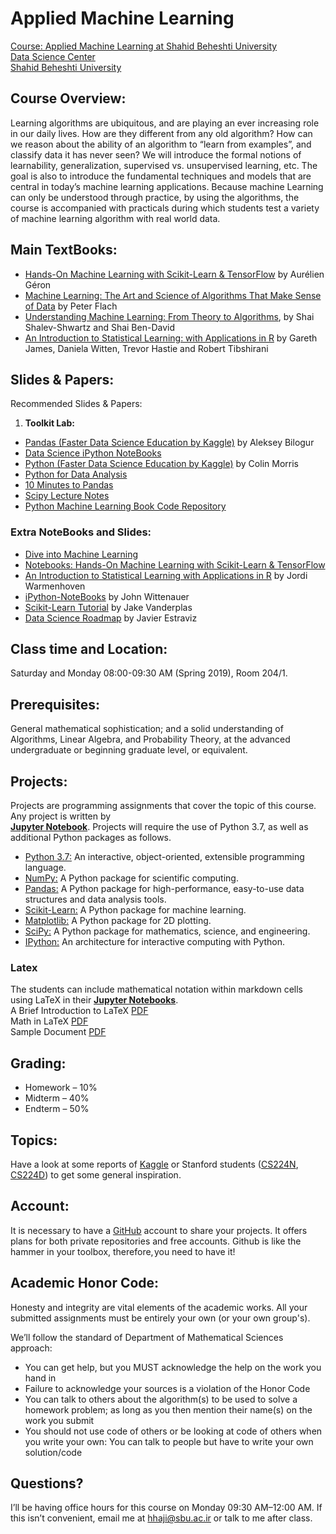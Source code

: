 # Applied Machine Learning 
[Course: Applied Machine Learning at Shahid Beheshti University](http://facultymembers.sbu.ac.ir/hhaji/machine-learning-2017/) <br>
[Data Science Center](http://ds.sbu.ac.ir)<br> 
[Shahid Beheshti University](http://www.sbu.ac.ir/)

## Course Overview:
Learning algorithms are ubiquitous, and are playing an ever increasing role in our daily lives. How are they different from any old algorithm? How can we reason about the ability of an algorithm to “learn from examples”, and classify data it has never seen? We will introduce the formal notions of learnability, generalization, supervised vs. unsupervised learning, etc. The goal is also to introduce the fundamental techniques and models that are central in today’s machine learning  applications. Because machine Learning can only be understood through practice, by using the algorithms, the course is accompanied with practicals during which students test a variety of machine learning algorithm with real world data.


## Main TextBooks:
* [Hands-On Machine Learning with Scikit-Learn & TensorFlow](http://shop.oreilly.com/product/0636920052289.do) by  Aurélien Géron <br>
* [Machine Learning: The Art and Science of Algorithms That Make Sense of Data](https://www.cs.bris.ac.uk/~flach/mlbook/) by Peter Flach <br>
* [Understanding Machine Learning: From Theory to Algorithms](http://www.cs.huji.ac.il/~shais/UnderstandingMachineLearning), by Shai Shalev-Shwartz and Shai Ben-David <br>
* [An Introduction to Statistical Learning: with Applications in R](http://www-bcf.usc.edu/~gareth/ISL/) by Gareth James, Daniela Witten, Trevor Hastie and Robert Tibshirani <br>

## Slides & Papers:

Recommended Slides & Papers:
1. **Toolkit Lab:** 
* [Pandas (Faster Data Science Education by Kaggle)](https://www.kaggle.com/learn/pandas) by Aleksey Bilogur <br>
* [Data Science iPython NoteBooks](https://github.com/donnemartin/data-science-ipython-notebooks#pandas)
* [Python (Faster Data Science Education by Kaggle)](https://www.kaggle.com/learn/python) by Colin Morris <br>
* [Python for Data Analysis](https://github.com/ResearchComputing/Meetup-Fall-2013) 
* [10 Minutes to Pandas](http://pandas.pydata.org/pandas-docs/stable/10min.html)
* [Scipy Lecture Notes](http://www.scipy-lectures.org/index.html)
* [Python Machine Learning Book Code Repository](https://github.com/rasbt/python-machine-learning-book)

### Extra NoteBooks and Slides:
* [Dive into Machine Learning](https://github.com/hangtwenty/dive-into-machine-learning)
* [Notebooks: Hands-On Machine Learning with Scikit-Learn & TensorFlow](https://github.com/ageron/handson-ml)
* [An Introduction to Statistical Learning with Applications in R](https://github.com/JWarmenhoven/ISLR-python) by Jordi Warmenhoven
* [iPython-NoteBooks](https://github.com/jdwittenauer/ipython-notebooks) by John Wittenauer
* [Scikit-Learn Tutorial](https://github.com/jakevdp/sklearn_tutorial) by Jake Vanderplas
* [Data Science Roadmap](https://github.com/estraviz/data-science-roadmap#4-machine-learning-back-to-top-) by Javier Estraviz


## Class time and Location: 
Saturday and Monday 08:00-09:30 AM (Spring 2019), Room 204/1. 

## Prerequisites:
General mathematical sophistication; and a solid understanding of Algorithms, Linear Algebra, and Probability Theory, at the advanced undergraduate or beginning graduate level, or equivalent.

## Projects:
Projects are programming assignments that cover the topic of this course. Any project is written by  
**[Jupyter Notebook](http://jupyter.org)**. Projects will require the use of Python 3.7, as well as additional Python packages as follows. <br>
* [Python 3.7:](https://www.python.org/downloads/) An interactive, object-oriented, extensible programming language.
* [NumPy:](http://www.numpy.org) A Python package for scientific computing.
* [Pandas:](https://pandas.pydata.org) A Python package for high-performance, easy-to-use data structures and data analysis tools.
* [Scikit-Learn:](https://scikit-learn.org/stable/) A Python package for machine learning.
* [Matplotlib:](https://matplotlib.org) A Python package for 2D plotting.
* [SciPy:](https://www.scipy.org) A Python package for mathematics, science, and engineering.
* [IPython:](https://ipython.org) An architecture for interactive computing with Python.

### Latex
The students can include mathematical notation within markdown cells using LaTeX in their **[Jupyter Notebooks](http://jupyter.org)**.<br>
A Brief Introduction to LaTeX [PDF](https://www.seas.upenn.edu/~cis519/spring2018/assets/resources/latex/latex.pdf)  <br>
Math in LaTeX [PDF](https://www.seas.upenn.edu/~cis519/spring2018/assets/resources/latex/math.pdf) <br>
Sample Document [PDF](https://www.seas.upenn.edu/~cis519/spring2018/assets/resources/latex/sample.pdf) <br>

## Grading:
* Homework – 10%
* Midterm – 40%
* Endterm – 50%

## Topics:
Have a look at some reports of [Kaggle](https://www.kaggle.com/) or Stanford students ([CS224N](http://nlp.stanford.edu/courses/cs224n/2015/), [CS224D](http://cs224d.stanford.edu/reports_2016.html)) to get some general inspiration.

## Account:
It is necessary to have a [GitHub](https://github.com/) account to share your projects. It offers plans for both private repositories and free accounts. Github is like the hammer in your toolbox, therefore, you need to have it!

## Academic Honor Code:
Honesty and integrity are vital elements of the academic works. All your submitted assignments must be entirely your own (or your own group's).

We’ll follow the standard of Department of Mathematical Sciences approach: 
* You can get help, but you MUST acknowledge the help on the work you hand in
* Failure to acknowledge your sources is a violation of the Honor Code
*  You can talk to others about the algorithm(s) to be used to solve a homework problem; as long as you then mention their name(s) on the work you submit
* You should not use code of others or be looking at code of others when you write your own: You can talk to people but have to write your own solution/code

## Questions?
I’ll be having office hours for this course on Monday 09:30 AM–12:00 AM. If this isn’t convenient, email me at hhaji@sbu.ac.ir or talk to me after class.
